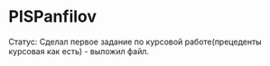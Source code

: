 # PISPanfilov

Статус:
Сделал первое задание по курсовой работе(прецеденты курсовая как есть) - выложил файл.
